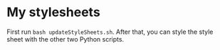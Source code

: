 # My stylesheets

First run `bash updateStyleSheets.sh`. After that, you can style the style sheet with the other two Python scripts.

